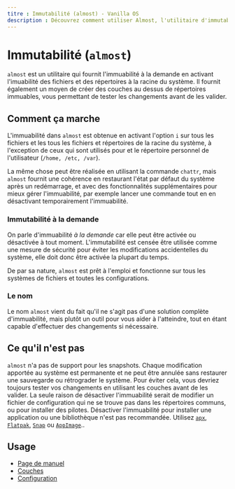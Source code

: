 ```yaml
---
titre : Immutabilité (almost) - Vanilla OS
description : Découvrez comment utiliser Almost, l'utilitaire d'immutabilité à la demande.
---
```


# Immutabilité (`almost`)
`almost` est un utilitaire qui fournit l'immuabilité à la demande en activant l'imuabilité 
des fichiers et des répertoires à la racine du système. Il fournit également
un moyen de créer des couches au dessus de répertoires immuables, vous permettant de tester
les changements avant de les valider.

## Comment ça marche
L'immuabilité dans `almost` est obtenue en activant l'option `i` sur tous les fichiers et les
tous les fichiers et répertoires de la racine du système, à l'exception de ceux qui sont utilisés pour
et le répertoire personnel de l'utilisateur (`/home, /etc, /var`).

La même chose peut être réalisée en utilisant la commande `chattr`, mais `almost` fournit une
cohérence en restaurant l'état par défaut du système après un redémarrage, et
avec des fonctionnalités supplémentaires pour mieux gérer l'immuabilité, par exemple lancer une commande tout en
en désactivant temporairement l'immuabilité.

### Immutabilité à la demande
On parle d'immuabilité *à la demande* car elle peut être activée ou désactivée à tout moment.
L'immutabilité est censée être utilisée comme une mesure de sécurité 
pour éviter les modifications accidentelles du système, elle doit donc être activée la plupart du temps.

De par sa nature, `almost` est prêt à l'emploi et fonctionne sur tous les systèmes de fichiers et toutes les configurations.

### Le nom
Le nom `almost` vient du fait qu'il ne s'agit pas d'une solution complète d'immuabilité, 
mais plutôt un outil pour vous aider à l'atteindre,
tout en étant capable d'effectuer des changements si nécessaire.

## Ce qu'il n'est pas
`almost` n'a pas de support pour les snapshots. Chaque modification apportée au 
système est permanente et ne peut être annulée sans restaurer une sauvegarde ou rétrograder le système. 
Pour éviter cela, vous devriez toujours tester vos changements en utilisant les couches avant de les valider. 
La seule raison de désactiver l'immuabilité serait de modifier 
un fichier de configuration qui ne se trouve pas dans les répertoires communs,
ou pour installer des pilotes. Désactiver l'immuabilité pour installer une application ou une bibliothèque n'est pas recommandée. 
Utilisez [`apx`](/docs/apx), [`Flatpak`](/docs/flatpak), [`Snap`](/docs/snap) ou [`AppImage`](/docs/appimage)..

## Usage
- [Page de manuel](/docs/almost/manpage)
- [Couches](/docs/almost/layers)
- [Configuration](/docs/almost/configuration)
